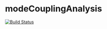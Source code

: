 # modeCouplingAnalysis

[![Build Status](https://travis-ci.org/muzcuk/modeCouplingAnalysis.jl.svg)](https://travis-ci.org/muzcuk/modeCouplingAnalysis.jl)

